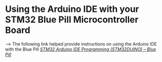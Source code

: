 # Using the Arduino IDE with your STM32 Blue Pill Microcontroller Board

--> The following link helped provide instructions on using the Arduino IDE with the Blue Pill [_STM32 Arduino IDE Programming (STM32DUINO) – Blue Pill_](https://deepbluembedded.com/stm32-arduino-ide-blue-pill-stm32f103c8t6)
